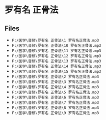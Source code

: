 # 罗有名 正骨法

## Files

- `F:/医学\音频\罗有名 正骨法\1 罗有名正骨法.mp3`
- `F:/医学\音频\罗有名 正骨法\10 罗有名正骨法.mp3`
- `F:/医学\音频\罗有名 正骨法\11 罗有名正骨法.mp3`
- `F:/医学\音频\罗有名 正骨法\12 罗有名正骨法.mp3`
- `F:/医学\音频\罗有名 正骨法\13 罗有名正骨法.mp3`
- `F:/医学\音频\罗有名 正骨法\14 罗有名正骨法.mp3`
- `F:/医学\音频\罗有名 正骨法\15 罗有名正骨法.mp3`
- `F:/医学\音频\罗有名 正骨法\2 罗有名正骨法.mp3`
- `F:/医学\音频\罗有名 正骨法\3 罗有名正骨法.mp3`
- `F:/医学\音频\罗有名 正骨法\4 罗有名正骨法.mp3`
- `F:/医学\音频\罗有名 正骨法\5 罗有名正骨法.mp3`
- `F:/医学\音频\罗有名 正骨法\6 罗有名正骨法.mp3`
- `F:/医学\音频\罗有名 正骨法\7 罗有名正骨法.mp3`
- `F:/医学\音频\罗有名 正骨法\8 罗有名正骨法.mp3`
- `F:/医学\音频\罗有名 正骨法\9 罗有名正骨法.mp3`
